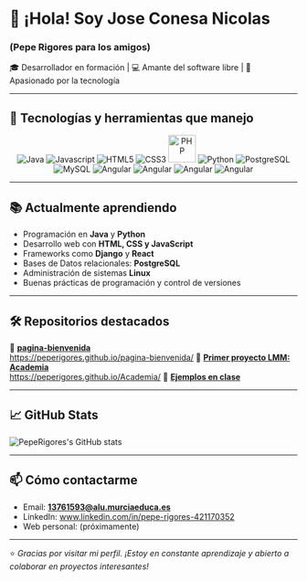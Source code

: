 # 👋 ¡Hola! Soy Jose Conesa Nicolas
###  (Pepe Rigores para los amigos)

🎓 Desarrollador en formación | 💻 Amante del software libre | 🚀 Apasionado por la tecnología

---

## 🔧 <b>Tecnologías y herramientas que manejo</b>

<p align="center"> 
   <img title="Java" alt="Java" src="https://img.icons8.com/color/48/000000/java-coffee-cup-logo.png"/ >
   <img title="Javascript" alt="Javascript" src="https://img.icons8.com/color/48/000000/javascript.png"/>
   <img title="HTML5" alt="HTML5" src="https://img.icons8.com/color/48/000000/html-5.png"/>
   <img title="CSS3" alt="CSS3" src="https://img.icons8.com/color/48/000000/css3.png"/>
   <img title="PHP" alt="PHP" src="https://www.kindpng.com/picc/m/11-118738_php-logo-png-circle-transparent-png.png" alt="express" width="48" height="48"/>
   <img title="Python" alt="Python" src="https://img.icons8.com/color/48/000000/python.png"/>
   <img title="PostgreSQL" alt="PostgreSQL" src="https://img.icons8.com/?size=55&id=LwQEs9KnDgIo&format=png&color=000000"/>
   <img title="MySQL" alt="MySQL" src="https://img.icons8.com/fluent/50/000000/mysql-logo.png"/> 
   <img title="Angular" alt="Angular" src="https://img.icons8.com/color/48/BDBDBD/angularjs.png"/> 
   <img title="C#" alt="Angular" src="https://img.icons8.com/color/875EFF/48/c-sharp-logo.png"/> 
   <img title="TypeScript" alt="Angular" src="https://img.icons8.com/color/0D61A9/48/typescript"/> 
   <img title="Bootsrap" alt="Angular" src="https://img.icons8.com/color/673AB7/48/bootstrap"/> 
  
</p>


---

## 📚 Actualmente aprendiendo

- Programación en **Java** y **Python**
- Desarrollo web con **HTML, CSS y JavaScript**
- Frameworks como **Django** y **React**
- Bases de Datos relacionales: **PostgreSQL**
- Administración de sistemas **Linux**
- Buenas prácticas de programación y control de versiones

---

## 🛠️ Repositorios destacados

🔸 [**pagina-bienvenida**](https://github.com/PepeRigores/pagina-bienvenida)  
    https://peperigores.github.io/pagina-bienvenida/
🔸 [**Primer proyecto LMM: Academia**](https://github.com/PepeRigores/Academia)  
    https://peperigores.github.io/Academia/
🔸 [**Ejemplos en clase**](https://github.com/PepeRigores/EjemplosEnClase)

---

## 📈 GitHub Stats

![PepeRigores's GitHub stats](https://github-readme-stats.vercel.app/api?username=PepeRigores&show_icons=true&theme=radical&hide=prs)

---

## 📫 Cómo contactarme

- Email: **13761593@alu.murciaeduca.es**
- LinkedIn: www.linkedin.com/in/pepe-rigores-421170352
- Web personal: (próximamente)

---

⭐ *Gracias por visitar mi perfil. ¡Estoy en constante aprendizaje y abierto a colaborar en proyectos interesantes!*
